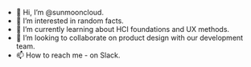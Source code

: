 - 👋 Hi, I’m @sunmooncloud.
- 👀 I’m interested in random facts.
- 🌱 I’m currently learning about HCI foundations and UX methods.
- 💞️ I’m looking to collaborate on product design with our development team.
- 📫 How to reach me - on Slack.

<!---
sunmooncloud/sunmooncloud is a ✨ special ✨ repository because its `README.md` (this file) appears on your GitHub profile.
You can click the Preview link to take a look at your changes.
--->
